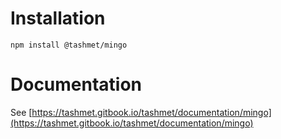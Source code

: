 # Installation

```
npm install @tashmet/mingo
```

# Documentation

See [https://tashmet.gitbook.io/tashmet/documentation/mingo](https://tashmet.gitbook.io/tashmet/documentation/mingo)
